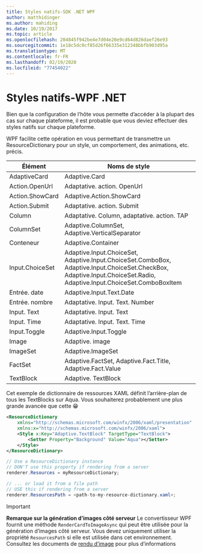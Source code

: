 ```yaml
---
title: Styles natifs-SDK .NET WPF
author: matthidinger
ms.author: mahiding
ms.date: 10/19/2017
ms.topic: article
ms.openlocfilehash: 204845f942be4e7d04e20e9cd64d826daef26e93
ms.sourcegitcommit: 1e18c5dc0cf85d26f66335e312348bbfb903d95a
ms.translationtype: MT
ms.contentlocale: fr-FR
ms.lasthandoff: 02/19/2020
ms.locfileid: "77454022"
---
```

# <a name="native-styling---net-wpf"></a>Styles natifs-WPF .NET

Bien que la configuration de l’hôte vous permette d’accéder à la plupart des cas sur chaque plateforme, il est probable que vous deviez effectuer des styles natifs sur chaque plateforme. 

WPF facilite cette opération en vous permettant de transmettre un ResourceDictionary pour un style, un comportement, des animations, etc. précis.

| Élément | Noms de style |
|---|---|
| AdaptiveCard | Adaptive.Card| 
| Action.OpenUrl  | Adaptative. action. OpenUrl  |
| Action.ShowCard | Adaptive.Action.ShowCard |
| Action.Submit  | Adaptative. action. Submit  |
| Column | Adaptative. Column, adaptative. action. TAP |
| ColumnSet | Adaptive.ColumnSet, Adaptive.VerticalSeparator |
| Conteneur | Adaptive.Container|
| Input.ChoiceSet | Adaptive.Input.ChoiceSet,  Adaptive.Input.ChoiceSet.ComboBox, Adaptive.Input.ChoiceSet.CheckBox,  Adaptive.Input.ChoiceSet.Radio,  Adaptive.Input.ChoiceSet.ComboBoxItem |
| Entrée. date | Adaptive.Input.Text.Date
| Entrée. nombre | Adaptative. Input. Text. Number |
| Input. Text | Adaptative. Input. Text |
| Input. Time | Adaptative. Input. Text. Time |
| Input.Toggle| Adaptive.Input.Toggle|
| Image  | Adaptive. image |
| ImageSet  | Adaptive.ImageSet |
| FactSet | Adaptive.FactSet, Adaptive.Fact.Title, Adaptive.Fact.Value |
| TextBlock  | Adaptive. TextBlock |

Cet exemple de dictionnaire de ressources XAML définit l’arrière-plan de tous les TextBlocks sur Aqua. Vous souhaiterez probablement une plus grande avancée que cette 😁

```xml
<ResourceDictionary
    xmlns="http://schemas.microsoft.com/winfx/2006/xaml/presentation" 
    xmlns:x="http://schemas.microsoft.com/winfx/2006/xaml">
    <Style x:Key="Adaptive.TextBlock" TargetType="TextBlock">
        <Setter Property="Background" Value="Aqua"></Setter>
    </Style>
</ResourceDictionary>
```
```csharp
// Use a ResourceDictionary instance
// DON'T use this property if rendering from a server
renderer.Resources = myResourceDictionary;

// ... or load it from a file path
// USE this if rendering from a server
renderer.ResourcesPath = <path-to-my-resource-dictionary.xaml>;
```

> [!IMPORTANT]
> **Remarque sur la génération d’images côté serveur** Le convertisseur WPF fournit une méthode `RenderCardToImageAsync` qui peut être utilisée pour la génération d’images côté serveur. Vous devez uniquement utiliser la propriété `ResourcesPath` si elle est utilisée dans cet environnement. Consultez les documents de [rendu d’image](../net-image/getting-started.md) pour plus d’informations